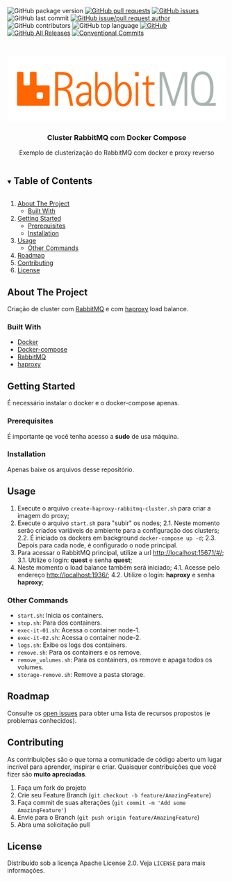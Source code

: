 ![GitHub package version](https://img.shields.io/github/package-json/v/danielso2007/cluster_rabbitmq_docker_compose.svg)
[![GitHub pull requests](https://img.shields.io/github/issues-pr-raw/danielso2007/cluster_rabbitmq_docker_compose.svg)](https://github.com/danielso2007/cluster_rabbitmq_docker_compose/pulls)
[![GitHub issues](https://img.shields.io/github/issues/danielso2007/cluster_rabbitmq_docker_compose.svg)](https://github.com/danielso2007/cluster_rabbitmq_docker_compose/issues?q=is%3Aopen+is%3Aissue)
![GitHub last commit](https://img.shields.io/github/last-commit/danielso2007/cluster_rabbitmq_docker_compose.svg)
[![GitHub issue/pull request author](https://img.shields.io/github/issues/detail/u/danielso2007/cluster_rabbitmq_docker_compose/1.svg)](https://github.com/danielso2007/cluster_rabbitmq_docker_compose/pulls)
![GitHub contributors](https://img.shields.io/github/contributors/danielso2007/cluster_rabbitmq_docker_compose.svg)
![GitHub top language](https://img.shields.io/github/languages/top/danielso2007/cluster_rabbitmq_docker_compose.svg)
[![GitHub](https://img.shields.io/github/license/danielso2007/cluster_rabbitmq_docker_compose.svg)](https://github.com/danielso2007/cluster_rabbitmq_docker_compose)
[![GitHub All Releases](https://img.shields.io/github/downloads/danielso2007/cluster_rabbitmq_docker_compose/total.svg)](https://github.com/danielso2007/cluster_rabbitmq_docker_compose/archive/master.zip)
[![Conventional Commits](https://img.shields.io/badge/Conventional%20Commits-1.0.0-yellow.svg)](https://conventionalcommits.org)

<!-- PROJECT LOGO -->
<br />
<p align="center">
  <a href="https://github.com/danielso2007/cluster_rabbitmq_docker_compose">
    <img src="images/rabbitmq-logo.png" alt="Logo">
  </a>

  <h3 align="center">Cluster RabbitMQ com Docker Compose</h3>

  <p align="center">
    Exemplo de clusterização do RabbitMQ com docker e proxy reverso
  </p>
</p>

<!-- TABLE OF CONTENTS -->
<details open="open">
  <summary><h2 style="display: inline-block">Table of Contents</h2></summary>
  <ol>
    <li>
      <a href="#about-the-project">About The Project</a>
      <ul>
        <li><a href="#built-with">Built With</a></li>
      </ul>
    </li>
    <li>
      <a href="#getting-started">Getting Started</a>
      <ul>
        <li><a href="#prerequisites">Prerequisites</a></li>
        <li><a href="#installation">Installation</a></li>
      </ul>
    </li>
    <li><a href="#usage">Usage</a>
     <ul>
        <li><a href="#other-commands">Other Commands</a></li>
      </ul>
    </li>
    <li><a href="#roadmap">Roadmap</a></li>
    <li><a href="#contributing">Contributing</a></li>
    <li><a href="#license">License</a></li>
  </ol>
</details>

<!-- ABOUT THE PROJECT -->

## About The Project

Criação de cluster com [RabbitMQ](https://www.rabbitmq.com/trademark-guidelines.html) e com [haproxy](http://www.haproxy.org/) load balance.

### Built With

- [Docker](https://www.docker.com/)
- [Docker-compose](https://docs.docker.com/compose/)
- [RabbitMQ](https://www.rabbitmq.com/trademark-guidelines.html)
- [haproxy](http://www.haproxy.org/)

<!-- GETTING STARTED -->

## Getting Started

É necessário instalar o docker e o docker-compose apenas.

### Prerequisites

É importante qe você tenha acesso a **sudo** de usa máquina.

### Installation

Apenas baixe os arquivos desse repositório.

<!-- USAGE EXAMPLES -->

## Usage

1. Execute o arquivo `create-haproxy-rabbitmq-cluster.sh` para criar a imagem do proxy;
2. Execute o arquivo `start.sh` para "subir" os nodes;
   2.1. Neste momento serão criados variáveis de ambiente para a configuração dos clusters;
   2.2. É iniciado os dockers em background `docker-compose up -d`;
   2.3. Depois para cada node, é configurado o node principal.
3. Para acessar o RabbitMQ principal, utilize a url [http://localhost:15671/#/](http://localhost:15671/#/);
   3.1. Utilize o login: **quest** e senha **quest**;
4. Neste momento o load balance também será iniciado;
   4.1. Acesse pelo endereço [http://localhost:1936/](http://localhost:1936/);
   4.2. Utilize o login: **haproxy** e senha **haproxy**;

### Other Commands

- `start.sh`: Inicia os containers.
- `stop.sh`: Para dos containers.
- `exec-it-01.sh`: Acessa o container node-1.
- `exec-it-02.sh`: Acessa o container node-2.
- `logs.sh`: Exibe os logs dos containers.
- `remove.sh`: Para os containers e os remove.
- `remove_volumes.sh`: Para os containers, os remove e apaga todos os volumes.
- `storage-remove.sh`: Remove a pasta storage.

<!-- ROADMAP -->

## Roadmap

Consulte os [open issues](https://github.com/danielso2007/cluster_rabbitmq_docker_compose/issues) para obter uma lista de recursos propostos (e problemas conhecidos).

<!-- CONTRIBUTING -->

## Contributing

As contribuições são o que torna a comunidade de código aberto um lugar incrível para aprender, inspirar e criar. Quaisquer contribuições que você fizer são **muito apreciadas**.

1. Faça um fork do projeto
2. Crie seu Feature Branch (`git checkout -b feature/AmazingFeature`)
3. Faça commit de suas alterações (`git commit -m 'Add some AmazingFeature'`)
4. Envie para o Branch (`git push origin feature/AmazingFeature`)
5. Abra uma solicitação pull

<!-- LICENSE -->

## License

Distribuído sob a licença Apache License 2.0. Veja `LICENSE` para mais informações.
